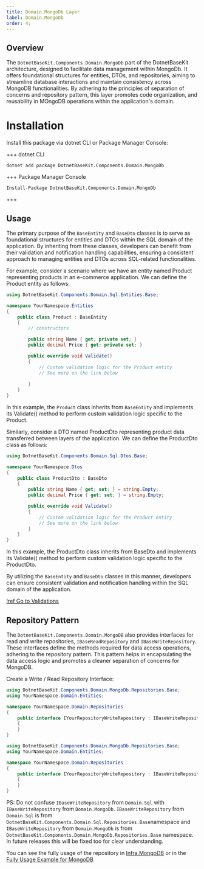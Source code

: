 ```yaml
---
title: Domain.MongoDb Layer
label: Domain.MongoDb
order: 4;
---
```


## Overview

The `DotnetBaseKit.Components.Domain.MongoDb` part of the DotnetBaseKit architecture, designed to facilitate data management within MongoDb. It offers foundational structures for entities, DTOs, and repositories, aiming to streamline database interactions and maintain consistency across MongoDB functionalities. By adhering to the principles of separation of concerns and repository pattern, this layer promotes code organization, and reusability in MOngoDB operations within the application's domain.

# Installation

Install this package via dotnet CLI or Package Manager Console:

+++ dotnet CLI
```
dotnet add package DotnetBaseKit.Components.Domain.MongoDb
```
+++ Package Manager Console
```
Install-Package DotnetBaseKit.Components.Domain.MongoDb
```
+++

## Usage

The primary purpose of the `BaseEntity` and `BaseDto` classes is to serve as foundational structures for entities and DTOs within the SQL domain of the application. By inheriting from these classes, developers can benefit from their validation and notification handling capabilities, ensuring a consistent approach to managing entities and DTOs across SQL-related functionalities.

For example, consider a scenario where we have an entity named Product representing products in an e-commerce application. We can define the Product entity as follows:

```csharp #
using DotnetBaseKit.Components.Domain.Sql.Entities.Base;

namespace YourNamespace.Entities
{
    public class Product : BaseEntity
    {
        // constructors

        public string Name { get; private set; }
        public decimal Price { get; private set; }

        public override void Validate()
        {
            // Custom validation logic for the Product entity
            // See more on the link below
            
        }
    }
}
```

In this example, the `Product` class inherits from `BaseEntity` and implements its Validate() method to perform custom validation logic specific to the Product.

Similarly, consider a DTO named ProductDto representing product data transferred between layers of the application. We can define the ProductDto class as follows:

```csharp #
using DotnetBaseKit.Components.Domain.Sql.Dtos.Base;

namespace YourNamespace.Dtos
{
    public class ProductDto : BaseDto
    {
        public string Name { get; set; } = string.Empty;
        public decimal Price { get; set; } = string.Empty;

        public override void Validate()
        {
            // Custom validation logic for the Product entity
            // See more on the link below
        }
    }
}
```

In this example, the ProductDto class inherits from BaseDto and implements its Validate() method to perform custom validation logic specific to the ProductDto.

By utilizing the `BaseEntity` and `BaseDto` classes in this manner, developers can ensure consistent validation and notification handling within the SQL domain of the application.

[!ref Go to Validations](/how-to-use/validations)

## Repository Pattern

The `DotnetBaseKit.Components.Domain.MongoDB` also provides interfaces for read and write repositories, `IBaseReadRepository` and `IBaseWriteRepository`. These interfaces define the methods required for data access operations, adhering to the repository pattern. This pattern helps in encapsulating the data access logic and promotes a cleaner separation of concerns for MongoDB.

Create a Write / Read Repository Interface:

```csharp # 
using DotnetBaseKit.Components.Domain.MongoDb.Repositories.Base;
using YourNamespace.Domain.Entities;

namespace YourNamespace.Domain.Repositories
{
    public interface IYourRepositoryWriteRepository : IBaseWriteRepository<YourEntity>
    {
    }
}
```

```csharp # 
using DotnetBaseKit.Components.Domain.MongoDb.Repositories.Base;
using YourNamespace.Domain.Entities;

namespace YourNamespace.Domain.Repositories
{
    public interface IYourRepositoryWriteRepository : IBaseWriteRepository<YourEntity>
    {
    }
}
```

PS: Do not confuse `IBaseWriteRepository` from `Domain.Sql` with `IBaseWriteRepository` from `Domain.MongoDb`. `IBaseWriteRepository` from `Domain.Sql`  is from `DotnetBaseKit.Components.Domain.Sql.Repositories.Base`namespace and `IBaseWriteRepository` from `Domain.MongoDb` is from `DotnetBaseKit.Components.Domain.MongoDb.Repositories.Base` namespace. In future releases this will be fixed too for clear understanding. 

You can see the fully usage of the repository in [Infra.MongoDB](../infra-mongodb/#usage) or in the [Fully Usage Example for MongoDB](../../how-to-use/fully-example-mongodb)
